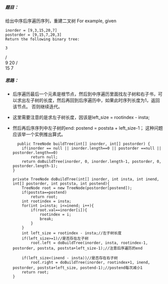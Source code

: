 ##### 题目：
  给出中序后序遍历序列，重建二叉树
  For example, given

    inorder = [9,3,15,20,7]
    postorder = [9,15,7,20,3]
    Return the following binary tree:

    3
   / \
  9  20
    /  \
   15   7
   
##### 思路：
  - 后序遍历最后一个元素是根节点，然后到中序遍历里面找左子树和右子书，可以求出左子树的长度，然后再回到后序遍历中，如果此时序列长度为1，返回该节点。
  否则继续迭代。
  - 这里需要注意的是求左子树长度，因该是left_size = rootindex - insta;
  - 然后再后序序列中左子树的end: postend = poststa + left_size-1； 这种问题应该举一个实例推出算式。
  
  
          public TreeNode buildTree(int[] inorder, int[] postorder) {
            if(inorder == null || inorder.length==0 || postorder ==null || postorder.length==0)
                return null;
            return doBuildTree(inorder, 0, inorder.length-1, postorder, 0, postorder.length-1);
        }

        private TreeNode doBuildTree(int[] inorder, int insta, int inend, int[] postorder, int poststa, int postend){
            TreeNode root = new TreeNode(postorder[postend]);
            if(poststa==postend)
                return root;
            int rootindex = insta;
            for(int i=insta; i<=inend; i++){
                if(root.val==inorder[i]){
                    rootindex = i;
                    break;
                }                
            }
            int left_size = rootindex - insta;//左子树长度
            if(left_size>=1)//是否存在左子树
                root.left = doBuildTree(inorder, insta, rootindex-1, postorder, poststa, poststa+left_size-1);//注意后序遍历的end

            if(left_size<(inend - insta))//是否存在右子树
                root.right = doBuildTree(inorder, rootindex+1, inend, postorder, poststa+left_size, postend-1);//postend每次减小1
            return root;
        }
